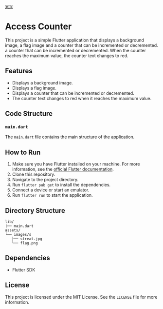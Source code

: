 [🇧🇷](https://github.com/iFallenHunt/app_count/blob/master/README-PTBR.md)

# Access Counter

This project is a simple Flutter application that displays a background image, a flag image and a counter that can be incremented or decremented.
a counter that can be incremented or decremented. When the counter reaches the maximum value, the
counter text changes to red.

## Features

- Displays a background image.
- Displays a flag image.
- Displays a counter that can be incremented or decremented.
- The counter text changes to red when it reaches the maximum value.

## Code Structure

### `main.dart`

The `main.dart` file contains the main structure of the application.

## How to Run

1. Make sure you have Flutter installed on your machine. For more information, see
   the [official Flutter documentation](https://flutter.dev/docs/get-started/install).
2. Clone this repository.
3. Navigate to the project directory.
4. Run `flutter pub get` to install the dependencies.
5. Connect a device or start an emulator.
6. Run `flutter run` to start the application.

## Directory Structure

```
lib/
├── main.dart
assets/
└── images/s
   ├── streat.jpg
   └── flag.png
```

## Dependencies

- Flutter SDK

## License

This project is licensed under the MIT License. See the `LICENSE` file for more
information.